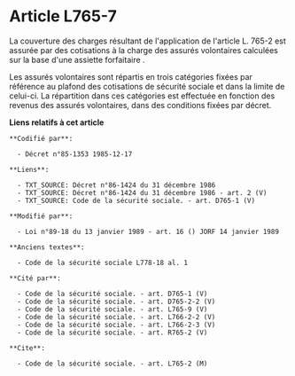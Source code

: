 # Article L765-7

La couverture des charges résultant de l'application de l'article L. 765-2 est assurée par des cotisations à la charge des
assurés volontaires calculées sur la base d'une assiette forfaitaire   . 

Les assurés volontaires sont répartis en trois catégories fixées par référence au plafond des cotisations de sécurité sociale
et dans la limite de celui-ci. La répartition dans ces catégories est effectuée en fonction des revenus des assurés
volontaires, dans des conditions fixées par décret.

**Liens relatifs à cet article**

	**Codifié par**:

	  - Décret n°85-1353 1985-12-17

	**Liens**:

	  - TXT_SOURCE: Décret n°86-1424 du 31 décembre 1986
	  - TXT_SOURCE: Décret n°86-1424 du 31 décembre 1986 - art. 2 (V)
	  - TXT_SOURCE: Code de la sécurité sociale. - art. D765-1 (V)

	**Modifié par**:

	  - Loi n°89-18 du 13 janvier 1989 - art. 16 () JORF 14 janvier 1989

	**Anciens textes**:

	  - Code de la sécurité sociale L778-18 al. 1

	**Cité par**:

	  - Code de la sécurité sociale. - art. D765-1 (V)
	  - Code de la sécurité sociale. - art. D765-2-2 (V)
	  - Code de la sécurité sociale. - art. L765-9 (V)
	  - Code de la sécurité sociale. - art. L766-2-2 (V)
	  - Code de la sécurité sociale. - art. L766-2-3 (V)
	  - Code de la sécurité sociale. - art. R765-2 (V)

	**Cite**:

	  - Code de la sécurité sociale. - art. L765-2 (M)
